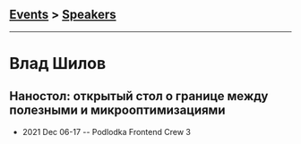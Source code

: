 ## [Events](../README.md) > [Speakers](../speakers.md)
---

# Влад Шилов

## Наностол: открытый стол о границе между полезными и микрооптимизациями
- 2021 Dec 06-17 -- Podlodka Frontend Crew 3    
